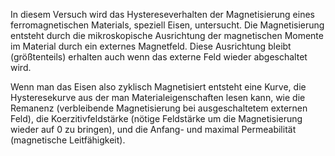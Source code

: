 In diesem Versuch wird das Hystereseverhalten der Magnetisierung eines ferromagnetischen Materials, speziell Eisen, untersucht. Die Magnetisierung entsteht durch die mikroskopische Ausrichtung der magnetischen Momente im Material durch ein externes Magnetfeld. Diese Ausrichtung bleibt (größtenteils) erhalten auch wenn das externe Feld wieder abgeschaltet wird.

Wenn man das Eisen also zyklisch Magnetisiert entsteht eine Kurve, die Hysteresekurve aus der man Materialeigenschaften lesen kann, wie die Remanenz (verbleibende Magnetisierung bei ausgeschaltetem externen Feld), die Koerzitivfeldstärke (nötige Feldstärke um die Magnetisierung wieder auf 0 zu bringen), und die Anfang- und maximal Permeabilität (magnetische Leitfähigkeit).